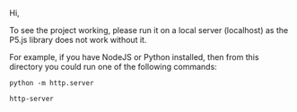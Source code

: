 Hi,

To see the project working, please run it on a local server (localhost) as the P5.js library does not work without it.

For example, if you have NodeJS or Python installed, then from this directory you could run one of the following commands:

  `python -m http.server`
  
  `http-server`
